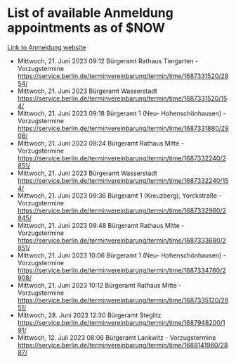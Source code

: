 # List of available Anmeldung appointments as of $NOW
[Link to Anmeldung website](https://service.berlin.de/terminvereinbarung/termin/tag.php?termin=1&anliegen[]=120686&dienstleisterlist=122210,122217,327316,122219,327312,122227,327314,122231,327346,122243,327348,122254,122252,329742,122260,329745,122262,329748,122271,327278,122273,327274,122277,327276,330436,122280,327294,122282,327290,122284,327292,122291,327270,122285,327266,122286,327264,122296,327268,150230,329760,122297,327286,122294,327284,122312,329763,122314,329775,122304,327330,122311,327334,122309,327332,317869,122281,327352,122279,329772,122283,122276,327324,122274,327326,122267,329766,122246,327318,122251,327320,122257,327322,122208,327298,122226,327300&herkunft=http%3A%2F%2Fservice.berlin.de%2Fdienstleistung%2F120686%2F)
- Mittwoch, 21. Juni 2023 09:12 Bürgeramt Rathaus Tiergarten - Vorzugstermine https://service.berlin.de/terminvereinbarung/termin/time/1687331520/2854/
- Mittwoch, 21. Juni 2023  Bürgeramt Wasserstadt https://service.berlin.de/terminvereinbarung/termin/time/1687331520/154/
- Mittwoch, 21. Juni 2023 09:18 Bürgeramt 1 (Neu- Hohenschönhausen) - Vorzugstermine https://service.berlin.de/terminvereinbarung/termin/time/1687331880/2908/
- Mittwoch, 21. Juni 2023 09:24 Bürgeramt Rathaus Mitte - Vorzugstermine https://service.berlin.de/terminvereinbarung/termin/time/1687332240/2851/
- Mittwoch, 21. Juni 2023  Bürgeramt Wasserstadt https://service.berlin.de/terminvereinbarung/termin/time/1687332240/154/
- Mittwoch, 21. Juni 2023 09:36 Bürgeramt 1 (Kreuzberg), Yorckstraße - Vorzugstermine https://service.berlin.de/terminvereinbarung/termin/time/1687332960/2845/
- Mittwoch, 21. Juni 2023 09:48 Bürgeramt Rathaus Mitte - Vorzugstermine https://service.berlin.de/terminvereinbarung/termin/time/1687333680/2851/
- Mittwoch, 21. Juni 2023 10:06 Bürgeramt 1 (Neu- Hohenschönhausen) - Vorzugstermine https://service.berlin.de/terminvereinbarung/termin/time/1687334760/2908/
- Mittwoch, 21. Juni 2023 10:12 Bürgeramt Rathaus Mitte - Vorzugstermine https://service.berlin.de/terminvereinbarung/termin/time/1687335120/2851/
- Mittwoch, 28. Juni 2023 12:30 Bürgeramt Steglitz https://service.berlin.de/terminvereinbarung/termin/time/1687948200/191/
- Mittwoch, 12. Juli 2023 08:06 Bürgeramt Lankwitz - Vorzugstermine https://service.berlin.de/terminvereinbarung/termin/time/1689141960/2887/

